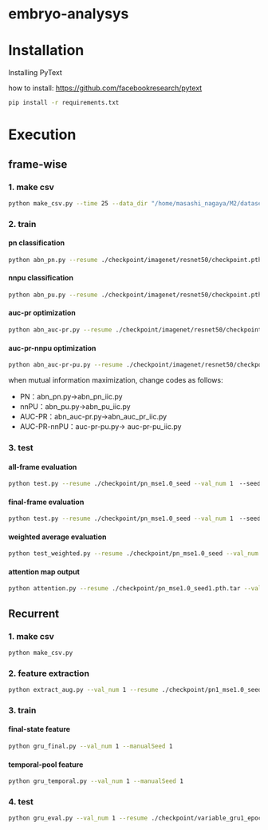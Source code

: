 # embryo-analysys



 
# Installation

Installing PyText

how to install:
https://github.com/facebookresearch/pytext

```bash
pip install -r requirements.txt
```
 
# Execution

## frame-wise
### 1. make csv
```bash
python make_csv.py --time 25 --data_dir "/home/masashi_nagaya/M2/dataset_9_08/all/"
```

### 2. train

#### pn classification
```bash
python abn_pn.py --resume ./checkpoint/imagenet/resnet50/checkpoint.pth.tar --val_num 1 --manualSeed 1 –a resnet50 
```

#### nnpu classification
```bash
python abn_pu.py --resume ./checkpoint/imagenet/resnet50/checkpoint.pth.tar --val_num 1 --manualSeed 1 –a resnet50
```

#### auc-pr optimization
```bash
python abn_auc-pr.py --resume ./checkpoint/imagenet/resnet50/checkpoint.pth.tar --val_num 1 --manualSeed 1 –a resnet50
```

#### auc-pr-nnpu optimization
```bash
python abn_auc-pr-pu.py --resume ./checkpoint/imagenet/resnet50/checkpoint.pth.tar --val_num 1 --manualSeed 1 –a resnet50
```

when mutual information maximization, change codes as follows: 
 - PN：abn_pn.py→abn_pn_iic.py
 - nnPU：abn_pu.py→abn_pu_iic.py
 - AUC-PR：abn_auc-pr.py→abn_auc_pr_iic.py
 - AUC-PR-nnPU：auc-pr-pu.py→ auc-pr-pu_iic.py

### 3. test
#### all-frame evaluation
```bash
python test.py --resume ./checkpoint/pn_mse1.0_seed --val_num 1　--seed_number 5 --mode pn --eval all
```
#### final-frame evaluation
```bash
python test.py --resume ./checkpoint/pn_mse1.0_seed --val_num 1　--seed_number 5 --mode pn --eval last
```
#### weighted average evaluation
```bash
python test_weighted.py --resume ./checkpoint/pn_mse1.0_seed --val_num 1 --seed_number 5 --mode pn
```
#### attention map output
```bash
python attention.py --resume ./checkpoint/pn_mse1.0_seed1.pth.tar --val_num 1 --test_mode pn
```

## Recurrent
### 1. make csv
```bash
python make_csv.py
```
### 2. feature extraction
```bash
python extract_aug.py --val_num 1 --resume ./checkpoint/pn1_mse1.0_seed1.pth.tar 
```
### 3. train
#### final-state feature
```bash
python gru_final.py --val_num 1 --manualSeed 1
```
#### temporal-pool feature
```bash
python gru_temporal.py --val_num 1 --manualSeed 1
```
### 4. test
```bash
python gru_eval.py --val_num 1 --resume ./checkpoint/variable_gru1_epoch10_beta1.5_seed --arch final 
```



